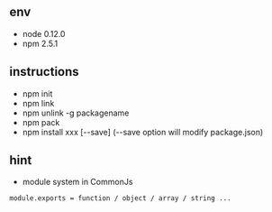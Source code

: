 ## env

* node 0.12.0
* npm 2.5.1

## instructions

* npm init
* npm link
* npm unlink -g packagename
* npm pack
* npm install xxx [--save] (--save option will modify package.json)

## hint

* module system in CommonJs

```
module.exports = function / object / array / string ...
```
